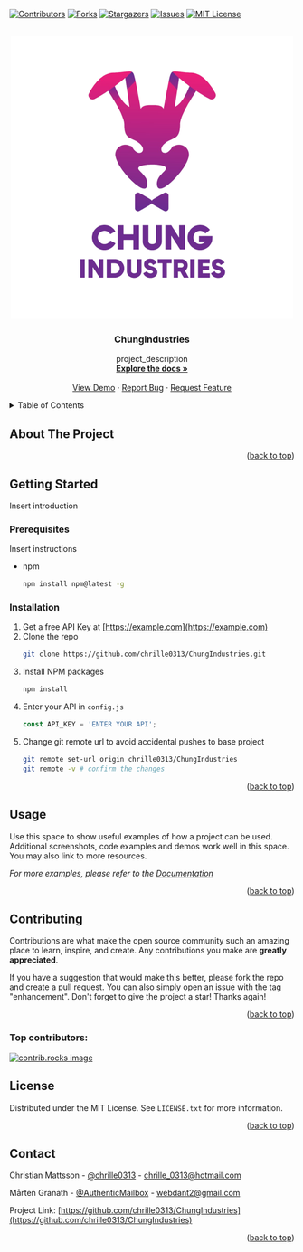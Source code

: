 <!-- Improved compatibility of back to top link: See: https://github.com/othneildrew/Best-README-Template/pull/73 -->

<a id="readme-top"></a>

<!-- PROJECT SHIELDS -->
<!--
*** I'm using markdown "reference style" links for readability.
*** Reference links are enclosed in brackets [ ] instead of parentheses ( ).
*** See the bottom of this document for the declaration of the reference variables
*** for contributors-url, forks-url, etc. This is an optional, concise syntax you may use.
*** https://www.markdownguide.org/basic-syntax/#reference-style-links
-->

[![Contributors][contributors-shield]][contributors-url]
[![Forks][forks-shield]][forks-url]
[![Stargazers][stars-shield]][stars-url]
[![Issues][issues-shield]][issues-url]
[![MIT License][license-shield]][license-url]

<!-- PROJECT LOGO -->
<br />
<div align="center">
  <a href="https://github.com/chrille0313/ChungIndustries">
    <img src="images/logo.png" alt="Logo" width="500" height="500">
  </a>

<h3 align="center">ChungIndustries</h3>

  <p align="center">
    project_description
    <br />
    <a href="https://github.com/chrille0313/ChungIndustries"><strong>Explore the docs »</strong></a>
    <br />
    <br />
    <a href="https://github.com/chrille0313/ChungIndustries">View Demo</a>
    ·
    <a href="https://github.com/chrille0313/ChungIndustries/issues/new?labels=bug&template=bug-report---.md">Report Bug</a>
    ·
    <a href="https://github.com/chrille0313/ChungIndustries/issues/new?labels=enhancement&template=feature-request---.md">Request Feature</a>
  </p>
</div>

<!-- TABLE OF CONTENTS -->
<details>
  <summary>Table of Contents</summary>
  <ol>
    <li>
      <a href="#about-the-project">About The Project</a>
      <ul>
        <li><a href="#built-with">Built With</a></li>
      </ul>
    </li>
    <li>
      <a href="#getting-started">Getting Started</a>
      <ul>
        <li><a href="#prerequisites">Prerequisites</a></li>
        <li><a href="#installation">Installation</a></li>
      </ul>
    </li>
    <li><a href="#usage">Usage</a></li>
    <li><a href="#contributing">Contributing</a></li>
    <li><a href="#license">License</a></li>
    <li><a href="#contact">Contact</a></li>
    <li><a href="#acknowledgments">Acknowledgments</a></li>
  </ol>
</details>

<!-- ABOUT THE PROJECT -->

## About The Project

<p align="right">(<a href="#readme-top">back to top</a>)</p>

<!-- GETTING STARTED -->

## Getting Started

Insert introduction

### Prerequisites

Insert instructions

- npm
  ```sh
  npm install npm@latest -g
  ```

### Installation

1. Get a free API Key at [https://example.com](https://example.com)
2. Clone the repo
   ```sh
   git clone https://github.com/chrille0313/ChungIndustries.git
   ```
3. Install NPM packages
   ```sh
   npm install
   ```
4. Enter your API in `config.js`
   ```js
   const API_KEY = 'ENTER YOUR API';
   ```
5. Change git remote url to avoid accidental pushes to base project
   ```sh
   git remote set-url origin chrille0313/ChungIndustries
   git remote -v # confirm the changes
   ```

<p align="right">(<a href="#readme-top">back to top</a>)</p>

<!-- USAGE EXAMPLES -->

## Usage

Use this space to show useful examples of how a project can be used. Additional screenshots, code examples and demos work well in this space. You may also link to more resources.

_For more examples, please refer to the [Documentation](https://example.com)_

<p align="right">(<a href="#readme-top">back to top</a>)</p>

<!-- CONTRIBUTING -->

## Contributing

Contributions are what make the open source community such an amazing place to learn, inspire, and create. Any contributions you make are **greatly appreciated**.

If you have a suggestion that would make this better, please fork the repo and create a pull request. You can also simply open an issue with the tag "enhancement".
Don't forget to give the project a star! Thanks again!

<p align="right">(<a href="#readme-top">back to top</a>)</p>

### Top contributors:

<a href="https://github.com/chrille0313/ChungIndustries/graphs/contributors">
  <img src="https://contrib.rocks/image?repo=chrille0313/ChungIndustries" alt="contrib.rocks image" />
</a>

<!-- LICENSE -->

## License

Distributed under the MIT License. See `LICENSE.txt` for more information.

<p align="right">(<a href="#readme-top">back to top</a>)</p>

<!-- CONTACT -->

## Contact

Christian Mattsson - [@chrille0313](https://discordapp.com/users/283637328822534144) - chrille_0313@hotmail.com

Mårten Granath - [@AuthenticMailbox](https://discordapp.com/users/244518661199495168) - webdant2@gmail.com

Project Link: [https://github.com/chrille0313/ChungIndustries](https://github.com/chrille0313/ChungIndustries)

<p align="right">(<a href="#readme-top">back to top</a>)</p>

<!-- MARKDOWN LINKS & IMAGES -->
<!-- https://www.markdownguide.org/basic-syntax/#reference-style-links -->

[contributors-shield]: https://img.shields.io/github/contributors/chrille0313/ChungIndustries.svg?style=for-the-badge
[contributors-url]: https://github.com/chrille0313/ChungIndustries/graphs/contributors
[forks-shield]: https://img.shields.io/github/forks/chrille0313/ChungIndustries.svg?style=for-the-badge
[forks-url]: https://github.com/chrille0313/ChungIndustries/network/members
[forks-shield]: https://img.shields.io/github/forks/chrille0313/ChungIndustries.svg?style=for-the-badge
[forks-url]: https://github.com/chrille0313/ChungIndustries/network/members
[stars-shield]: https://img.shields.io/github/stars/chrille0313/ChungIndustries.svg?style=for-the-badge
[stars-url]: https://github.com/chrille0313/ChungIndustries/stargazers
[issues-shield]: https://img.shields.io/github/issues/chrille0313/ChungIndustries.svg?style=for-the-badge
[issues-url]: https://github.com/chrille0313/ChungIndustries/issues
[license-shield]: https://img.shields.io/github/license/chrille0313/ChungIndustries.svg?style=for-the-badge
[license-url]: https://github.com/chrille0313/ChungIndustries/blob/master/LICENSE.txt
[product-screenshot]: images/screenshot.png
